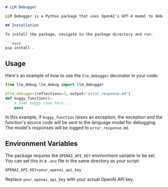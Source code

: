 
```markdown
# LLM Debugger

LLM Debugger is a Python package that uses OpenAI's GPT-4 model to debug Python code. When a function decorated with `@llm_debugger` raises an exception, the function's source code and the traceback are sent to the language model for debugging. The model's responses are then logged to a file.

## Installation

To install the package, navigate to the package directory and run:

```bash
pip install .
```

## Usage

Here's an example of how to use the `llm_debugger` decorator in your code:

```python
from llm_debug.llm_debug import llm_debugger

@llm_debugger(reflections=3, output='error_response.md')
def buggy_function():
    # Some buggy code here...
    pass
```

In this example, if `buggy_function` raises an exception, the exception and the function's source code will be sent to the language model for debugging. The model's responses will be logged to `error_response.md`.

## Environment Variables

The package requires the `OPENAI_API_KEY` environment variable to be set. You can set this in a `.env` file in the same directory as your script:

```env
OPENAI_API_KEY=your_openai_api_key
```

Replace `your_openai_api_key` with your actual OpenAI API key.
```
